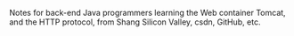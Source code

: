 Notes for back-end Java programmers learning the Web container Tomcat, and the HTTP protocol, from Shang Silicon Valley, csdn, GitHub, etc.